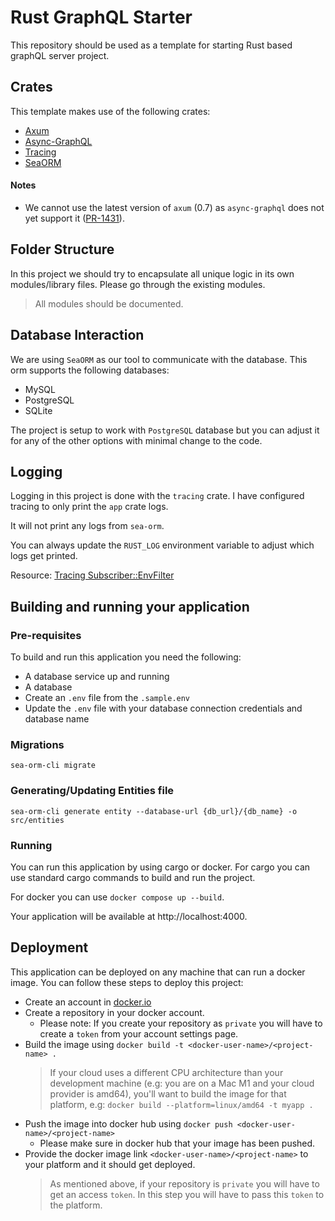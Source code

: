 # Rust GraphQL Starter

This repository should be used as a template for starting Rust based graphQL server project.

## Crates
This template makes use of the following crates:
- [Axum](https://docs.rs/axum/latest/axum/)
- [Async-GraphQL](https://async-graphql.github.io/async-graphql/en/introduction.html)
- [Tracing](https://crates.io/crates/tracing)
- [SeaORM](https://www.sea-ql.org/SeaORM/docs/index/)

#### Notes
- We cannot use the latest version of `axum` (0.7) as `async-graphql` does not yet support it ([PR-1431](https://github.com/async-graphql/async-graphql/pull/1431)).

## Folder Structure

In this project we should try to encapsulate all unique logic in its own modules/library files. Please go through the existing modules.

> All modules should be documented.

## Database Interaction

We are using `SeaORM` as our tool to communicate with the database. This orm supports the following databases:
- MySQL
- PostgreSQL
- SQLite

The project is setup to work with `PostgreSQL` database but you can adjust it for any of the other options with minimal change to the code.


## Logging

Logging in this project is done with the `tracing` crate. I have configured tracing to only print the `app` crate logs.

It will not print any logs from `sea-orm`.

You can always update the `RUST_LOG` environment variable to adjust which logs get printed.

Resource: [Tracing Subscriber::EnvFilter](https://docs.rs/tracing-subscriber/latest/tracing_subscriber/filter/struct.EnvFilter.html)


## Building and running your application

### Pre-requisites
To build and run this application you need the following:
- A database service up and running
- A database
- Create an `.env` file from the `.sample.env`
- Update the `.env` file with your database connection credentials and database name

### Migrations
```
sea-orm-cli migrate
```

### Generating/Updating Entities file
```
sea-orm-cli generate entity --database-url {db_url}/{db_name} -o src/entities
```

### Running
You can run this application by using cargo or docker. For cargo you can use standard cargo commands to build and run the project.

For docker you can use `docker compose up --build`.

Your application will be available at http://localhost:4000.

## Deployment
This application can be deployed on any machine that can run a docker image. You can follow these steps to deploy this project:

- Create an account in [docker.io](https://hub.docker.com/)
- Create a repository in your docker account.
  - Please note: If you create your repository as `private` you will have to create a `token` from your account settings page.
- Build the image using `docker build -t <docker-user-name>/<project-name> .`
  >If your cloud uses a different CPU architecture than your development machine (e.g: you are on a Mac M1 and your cloud provider is amd64), you'll want to build the image for that platform, e.g: `docker build --platform=linux/amd64 -t myapp .`
- Push the image into docker hub using `docker push <docker-user-name>/<project-name>`
  - Please make sure in docker hub that your image has been pushed.
- Provide the docker image link `<docker-user-name>/<project-name>` to your platform and it should get deployed.
  > As mentioned above, if your repository is `private` you will have to get an access `token`. In this step you will have to pass this `token` to the platform.